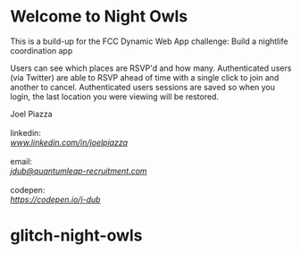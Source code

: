 Welcome to Night Owls
=========================

This is a build-up for the FCC Dynamic Web App challenge: Build a nightlife coordination app<br>

Users can see which places are RSVP'd and how many. Authenticated users (via Twitter) are able to RSVP ahead of time with a single click to join and another to cancel. Authenticated users sessions are saved so when you login, the last location you were viewing will be restored. 

Joel Piazza<br><br>
linkedin:<br> <em>www.linkedin.com/in/joelpiazza</em><br><br>
email: <br><em>jdub@quantumleap-recruitment.com</em><br><br>
codepen:<br> <em>https://codepen.io/j-dub</em>


# glitch-night-owls
